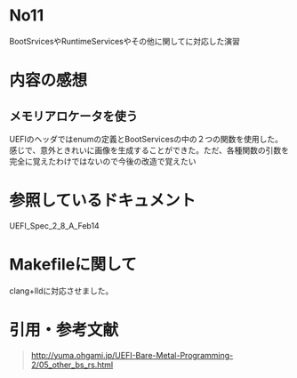 # No11  
BootSrvicesやRuntimeServicesやその他に関してに対応した演習  

# 内容の感想
## メモリアロケータを使う  
UEFIのヘッダではenumの定義とBootServicesの中の２つの関数を使用した。感じで、意外ときれいに画像を生成することができた。ただ、各種関数の引数を完全に覚えたわけではないので今後の改造で覚えたい  

# 参照しているドキュメント  
UEFI_Spec_2_8_A_Feb14

# Makefileに関して  
clang+lldに対応させました。  

# 引用・参考文献  
>http://yuma.ohgami.jp/UEFI-Bare-Metal-Programming-2/05_other_bs_rs.html
